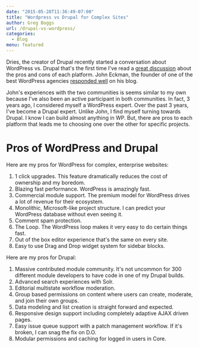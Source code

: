 ```yaml
---
date: "2015-05-28T11:36:49-07:00"
title: "Wordpress vs Drupal for Complex Sites"
author: Greg Boggs
url: /drupal-vs-wordpress/
categories:
  - Blog
menu: featured
---
```


Dries, the creator of Drupal recently started a conversation about WordPress vs. Drupal that's the first time I've read a [great discussion][1] about the pros and cons of each platform. John Eckman, the founder of one of the best WordPress agencies [responded well][2] on his blog.

John's experiences with the two communities is seems similar to my own because I've also been an active participant in both communities. In fact, 3 years ago, I considered myself a WordPress expert. Over the past 3 years, I've become a Drupal expert. Unlike John, I find myself turning towards Drupal. I know I can build almost anything in WP. But, there are pros to each platform that leads me to choosing one over the other for specific projects.

# Pros of WordPress and Drupal

Here are my pros for WordPress for complex, enterprise websites:

1. 1 click upgrades. This feature dramatically reduces the cost of ownership and my boredom.
2. Blazing fast performance. WordPress is amazingly fast.
3. Commercial module support. The premium model for WordPress drives a lot of revenue for their ecosystem.
4. Monolithic, Microsoft-like project structure. I can predict your WordPress database without even seeing it.
5. Comment spam protection.
6. The Loop. The WordPress loop makes it very easy to do certain things fast.
7. Out of the box editor experience that's the same on every site.
8. Easy to use Drag and Drop widget system for sidebar blocks.

Here are my pros for Drupal:

1. Massive contributed module community. It's not uncommon for 300 different module developers to have code in one of my Drupal builds.
2. Advanced search experiences with Solr.
3. Editorial multistate workflow moderation.
4. Group based permissions on content where users can create, moderate, and join their own groups.
5. Data modeling and list creation is straight forward and expected.
6. Responsive design support including completely adaptive AJAX driven pages.
7. Easy issue queue support with a patch management workflow. If it's broken, I can snag the fix on D.O.
8. Modular permissions and caching for logged in users in Core.

[1]: http://buytaert.net/why-woonattic-is-big-news-for-small-businesses
[2]: http://www.openparenthesis.org/2015/05/26/wordpress-community-drupal-community
